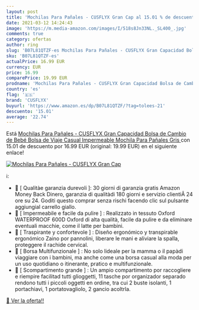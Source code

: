 ```yaml
---
layout: post
title: 'Mochilas Para Pañales - CUSFLYX Gran Cap al 15.01 % de descuento'
date: 2021-03-12 14:24:43
image: 'https://m.media-amazon.com/images/I/518s8Jn33NL._SL400_.jpg'
comments: true
category: ofertas
author: ring
slug: 'B07L81QTZF-es Mochilas Para Pañales - CUSFLYX Gran Capacidad Bolsa de...'
sku: 'B07L81QTZF-es'
actualPrice: 16.99 EUR
currency: EUR
price: 16.99
comparePrice: 19.99 EUR
prodname: 'Mochilas Para Pañales - CUSFLYX Gran Capacidad Bolsa de Cambio de Bebé Bolsa de Viaje Casual Impermeable Mochila Para Pañales  Gris '
country: 'es'
flag: '🇪🇸'
brand: 'CUSFLYX'
buyurl: 'https://www.amazon.es/dp/B07L81QTZF/?tag=tolees-21'
descuento: '15.01'
average: '22.74'
---
```


Está [Mochilas Para Pañales - CUSFLYX Gran Capacidad Bolsa de Cambio de Bebé Bolsa de Viaje Casual Impermeable Mochila Para Pañales  Gris ](https://www.amazon.es/dp/B07L81QTZF/?tag=tolees-21) con 15.01 de descuento por 16.99 EUR (original: 19.99 EUR) en el siguiente enlace!

[![Mochilas Para Pañales - CUSFLYX Gran Cap](https://m.media-amazon.com/images/I/518s8Jn33NL._SL400_.jpg)](https://www.amazon.es/dp/B07L81QTZF/?tag=tolees-21)

ℹ️:

- 🎒 [ Qualitàe garanzia durevoli ]: 30 giorni di garanzia gratis Amazon Money Back Dinero, garanzia di qualitàdi 180 giorni e servizio clientiÂ 24 ore su 24. Goditi questo comprar senza rischi facendo clic sul pulsante aggiungial carrello giallo.
- 🎒 [ Impermeabile e facile da pulire ] : Realizzato in tessuto Oxford WATERPROOF 600D Oxford di alta qualità, facile da pulire e da eliminare eventuali macchie, come il latte per bambini.
- 🎒 [ Traspirante y confortevole ] : Diseño ergonómico y transpirable ergonómico Zaino por pannolini, liberare le mani e aliviare la spalla, proteggere il rachide cervical.
- 🎒 [ Borsa Multifunzionale ] : No solo lideale per la mamma o il papàdi viaggiare con i bambini, ma anche come una borsa casual alla moda per un uso quotidiano o itinerante, pratico e multifunzionale.
- 🎒 [ Scompartimento grande ] : Un ampio compartimento por raccogliere e riempire facilitad tutti glioggetti, 11 tasche por organizador separado rendono tutti i piccoli oggetti en ordine, tra cui 2 buste isolanti, 1 portachiavi, 1 portatovagliolo, 2 gancio acoltrla.

[🛒 Ver la oferta!!](https://www.amazon.es/dp/B07L81QTZF/?tag=tolees-21)
